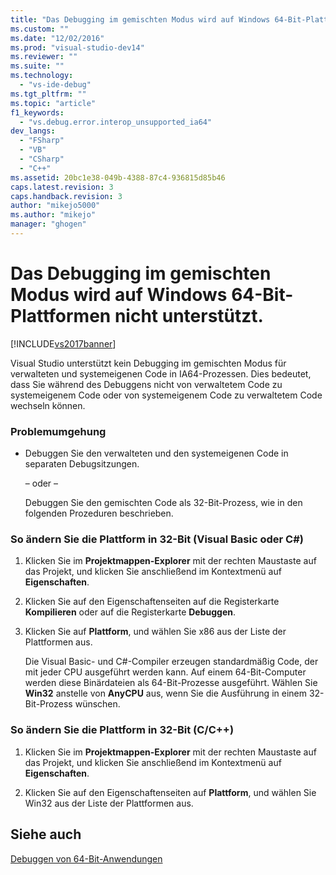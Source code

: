 ```yaml
---
title: "Das Debugging im gemischten Modus wird auf Windows 64-Bit-Plattformen nicht unterst&#252;tzt. | Microsoft Docs"
ms.custom: ""
ms.date: "12/02/2016"
ms.prod: "visual-studio-dev14"
ms.reviewer: ""
ms.suite: ""
ms.technology: 
  - "vs-ide-debug"
ms.tgt_pltfrm: ""
ms.topic: "article"
f1_keywords: 
  - "vs.debug.error.interop_unsupported_ia64"
dev_langs: 
  - "FSharp"
  - "VB"
  - "CSharp"
  - "C++"
ms.assetid: 20bc1e38-049b-4388-87c4-936815d85b46
caps.latest.revision: 3
caps.handback.revision: 3
author: "mikejo5000"
ms.author: "mikejo"
manager: "ghogen"
---
```

# Das Debugging im gemischten Modus wird auf Windows 64-Bit-Plattformen nicht unterst&#252;tzt.
[!INCLUDE[vs2017banner](../code-quality/includes/vs2017banner.md)]

Visual Studio unterstützt kein Debugging im gemischten Modus für verwalteten und systemeigenen Code in IA64\-Prozessen.  Dies bedeutet, dass Sie während des Debuggens nicht von verwaltetem Code zu systemeigenem Code oder von systemeigenem Code zu verwaltetem Code wechseln können.  
  
### Problemumgehung  
  
-   Debuggen Sie den verwalteten und den systemeigenen Code in separaten Debugsitzungen.  
  
     – oder –  
  
     Debuggen Sie den gemischten Code als 32\-Bit\-Prozess, wie in den folgenden Prozeduren beschrieben.  
  
### So ändern Sie die Plattform in 32\-Bit \(Visual Basic oder C\#\)  
  
1.  Klicken Sie im **Projektmappen\-Explorer** mit der rechten Maustaste auf das Projekt, und klicken Sie anschließend im Kontextmenü auf **Eigenschaften**.  
  
2.  Klicken Sie auf den Eigenschaftenseiten auf die Registerkarte **Kompilieren** oder auf die Registerkarte **Debuggen**.  
  
3.  Klicken Sie auf **Plattform**, und wählen Sie x86 aus der Liste der Plattformen aus.  
  
     Die Visual Basic\- und C\#\-Compiler erzeugen standardmäßig Code, der mit jeder CPU ausgeführt werden kann.  Auf einem 64\-Bit\-Computer werden diese Binärdateien als 64\-Bit\-Prozesse ausgeführt.  Wählen Sie **Win32** anstelle von **AnyCPU** aus, wenn Sie die Ausführung in einem 32\-Bit\-Prozess wünschen.  
  
### So ändern Sie die Plattform in 32\-Bit \(C\/C\+\+\)  
  
1.  Klicken Sie im **Projektmappen\-Explorer** mit der rechten Maustaste auf das Projekt, und klicken Sie anschließend im Kontextmenü auf **Eigenschaften**.  
  
2.  Klicken Sie auf den Eigenschaftenseiten auf **Plattform**, und wählen Sie Win32 aus der Liste der Plattformen aus.  
  
## Siehe auch  
 [Debuggen von 64\-Bit\-Anwendungen](../debugger/debug-64-bit-applications.md)